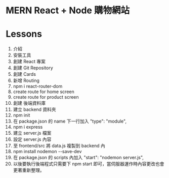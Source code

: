 # MERN React + Node 購物網站

# Lessons
1. 介紹
2. 安裝工具
3. 創建 React 專案
4. 創建 Git Repository
5. 創建 Cards
6. 新增 Routing
  1. npm i react-router-dom
  2. create route for home screen
  3. create route for product screen
7. 創建 後端資料庫
  1. 建立 backend 資料夾
  2. npm init
  3. 在 package.json 的 name 下一行加入 "type": "module",
  4. npm i express
  5. 建立 server.js 檔案
  6. 設定 server.js 內容
  7. 至 frontend/src 將 data.js 複製到 backend 內
  8. npm install nodemon --save-dev
  9. 在 package.json 的 scripts 內加入 "start": "nodemon server.js",
  10. 以後要執行後端程式只需要下 npm start 即可，當伺服器運作時內容更改也會更著重新整理。